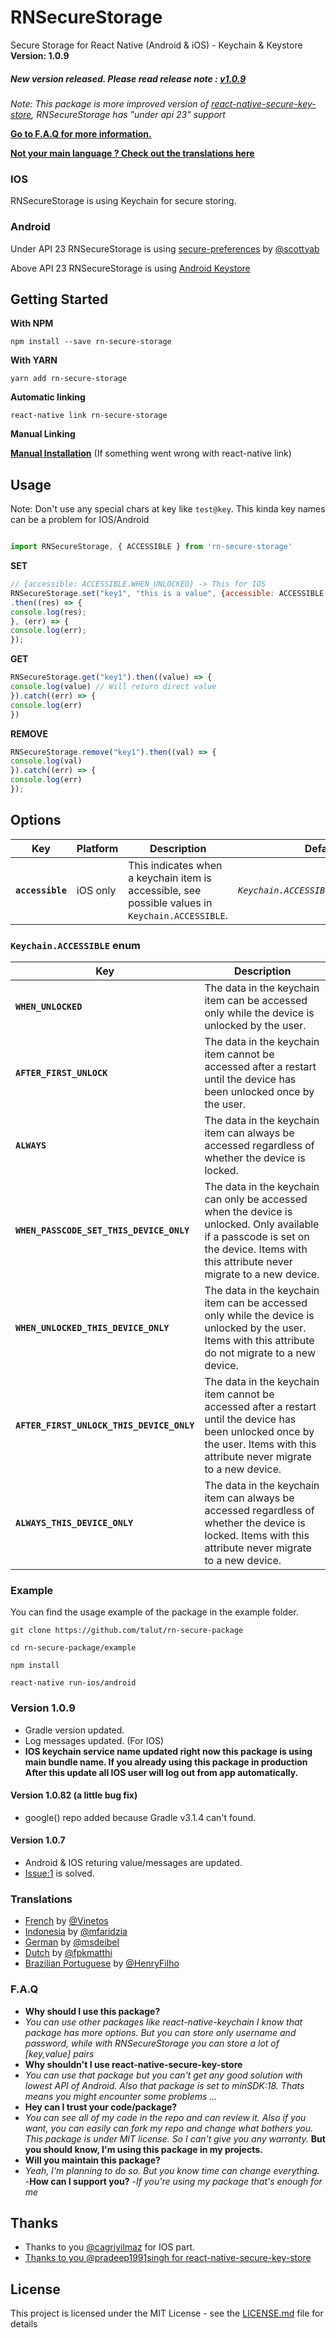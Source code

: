 # RNSecureStorage

Secure Storage for React Native (Android & iOS) - Keychain & Keystore **Version: 1.0.9**

##### New version released. Please read release note : [v1.0.9](#version-109)

*Note: This package is more improved version of [react-native-secure-key-store](https://github.com/pradeep1991singh/react-native-secure-key-store), RNSecureStorage has "under api 23" support*  

**[Go to F.A.Q for more information.](#faq)**  

**[Not your main language ? Check out the translations here](#translations)**

### IOS

RNSecureStorage is using Keychain for secure storing.

### Android

Under API 23 RNSecureStorage is using [secure-preferences](https://github.com/scottyab/secure-preferences/) by [@scottyab](https://github.com/scottyab)

Above API 23 RNSecureStorage is using [Android Keystore](https://developer.android.com/training/articles/keystore)

## Getting Started

**With NPM**
```
npm install --save rn-secure-storage
```

**With YARN**
```
yarn add rn-secure-storage
```

**Automatic linking**

```
react-native link rn-secure-storage
```

**Manual Linking**

**[Manual Installation](/docs/manual-installation.md)** (If something went wrong with react-native link)


## Usage

Note: Don't use any special chars at key like `test@key`. This kinda key names can be a problem for IOS/Android

```javascript

import RNSecureStorage, { ACCESSIBLE } from 'rn-secure-storage'

```

**SET**
```javascript
// {accessible: ACCESSIBLE.WHEN_UNLOCKED} -> This for IOS
RNSecureStorage.set("key1", "this is a value", {accessible: ACCESSIBLE.WHEN_UNLOCKED})
.then((res) => {
console.log(res);
}, (err) => {
console.log(err);
});
```

**GET**
```javascript
RNSecureStorage.get("key1").then((value) => {
console.log(value) // Will return direct value
}).catch((err) => {
console.log(err)
})
```

**REMOVE**
```javascript
RNSecureStorage.remove("key1").then((val) => {
console.log(val)
}).catch((err) => {
console.log(err)
});
```

## Options

| Key | Platform | Description | Default |
|---|---|---|---|
|**`accessible`**|iOS only|This indicates when a keychain item is accessible, see possible values in `Keychain.ACCESSIBLE`. |*`Keychain.ACCESSIBLE.WHEN_UNLOCKED`*|

### `Keychain.ACCESSIBLE` enum

| Key | Description |
|-----|-------------|
|**`WHEN_UNLOCKED`**|The data in the keychain item can be accessed only while the device is unlocked by the user.|
|**`AFTER_FIRST_UNLOCK`**|The data in the keychain item cannot be accessed after a restart until the device has been unlocked once by the user.|
|**`ALWAYS`**|The data in the keychain item can always be accessed regardless of whether the device is locked.|
|**`WHEN_PASSCODE_SET_THIS_DEVICE_ONLY`**|The data in the keychain can only be accessed when the device is unlocked. Only available if a passcode is set on the device. Items with this attribute never migrate to a new device.|
|**`WHEN_UNLOCKED_THIS_DEVICE_ONLY`**|The data in the keychain item can be accessed only while the device is unlocked by the user. Items with this attribute do not migrate to a new device.|
|**`AFTER_FIRST_UNLOCK_THIS_DEVICE_ONLY`**|The data in the keychain item cannot be accessed after a restart until the device has been unlocked once by the user. Items with this attribute never migrate to a new device.|
|**`ALWAYS_THIS_DEVICE_ONLY`**|The data in the keychain item can always be accessed regardless of whether the device is locked. Items with this attribute never migrate to a new device.|


### Example

You can find the usage example of the package in the example folder. 

```console
git clone https://github.com/talut/rn-secure-package

cd rn-secure-package/example

npm install

react-native run-ios/android
```

### Version 1.0.9
- Gradle version updated.
- Log messages updated. (For IOS)
- **IOS keychain service name updated right now this package is using main bundle name. If you already using this package in production After this update all IOS user will log out from app automatically.**



#### Version 1.0.82 (a little bug fix)
- google() repo added because Gradle v3.1.4 can't found.

#### Version 1.0.7
- Android & IOS returing value/messages are updated.
- [Issue:1](https://github.com/talut/rn-secure-storage/issues/1) is solved.

### Translations
- [French](docs/README-fr.md) by [@Vinetos](https://github.com/vinetos)
- [Indonesia](docs/README-id.md) by [@mfaridzia](https://github.com/mfaridzia)
- [German](docs/README-de.md) by [@msdeibel](https://github.com/msdeibel)
- [Dutch](docs/README-nl.md) by [@fpkmatthi](https://github.com/fpkmatthi)
- [Brazilian Portuguese](docs/README-ptBR.md) by [@HenryFilho](https://github.com/HenryFilho)

### F.A.Q

- **Why should I use this package?**
- *You can use other packages like react-native-keychain I know that package has more options. But you can store only username and password, while with RNSecureStorage you can store a lot of [key,value] pairs*
- **Why shouldn't I use react-native-secure-key-store**
- *You can use that package but you can't get any good solution with lowest API of Android. Also that package is set to minSDK:18.  Thats means you might encounter some problems ...*
- **Hey can I trust your code/package?**
- *You can see all of my code in the repo and can review it. Also if you want, you can easily can fork my repo and change what bothers you. This package is under MIT license. So I can't give you any warranty.*  **But you should know, I'm using this package in my projects.**
- **Will you maintain this package?**
- *Yeah, I'm planning to do so. But you know time can change everything.*
-**How can I support you?**
-*If you're using my package that's enough for me*

## Thanks
- Thanks to you [@cagriyilmaz](https://github.com/cagriyilmaz) for IOS part.
- [Thanks to you @pradeep1991singh for react-native-secure-key-store](https://github.com/pradeep1991singh/)

## License

This project is licensed under the MIT License - see the [LICENSE.md](LICENSE.md) file for details




